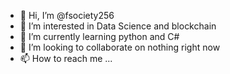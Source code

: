 - 👋 Hi, I’m @fsociety256
- 👀 I’m interested in Data Science and blockchain
- 🌱 I’m currently learning python and C#
- 💞️ I’m looking to collaborate on nothing right now
- 📫 How to reach me ...

<!---
fsociety256/fsociety256 is a ✨ special ✨ repository because its `README.md` (this file) appears on your GitHub profile.
You can click the Preview link to take a look at your changes.
--->
